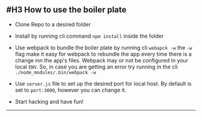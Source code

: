  #H3 How to use the boiler plate
-----
+ Clone Repo to a desired folder

+ Install by running cli command `npm install` inside the folder

+ Use webpack to bundle the boiler plate by running cli `webapck -w`
	the `-w` flag make it easy for webpack to rebundle the app every time there
	is a change inn the app's files.
	Webpack may or not be configured in your local `ENV`.
	So, in case you are getting an error try running in the cli 
	`./node_modules/.bin/webpack -w` 

+ Use `server.js` file to set up the desired port for local host.
	By default is set to `port:3000`, however you can change it.

+ Start hacking and have fun!

----